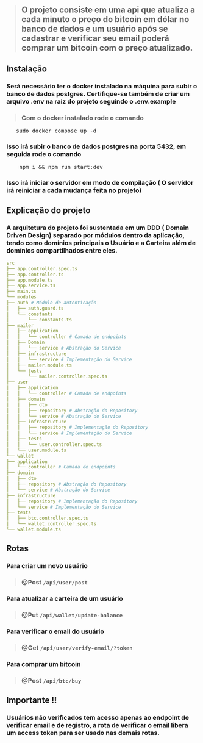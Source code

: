 <p align="center">
    <a href="https://git.io/typing-svg">    
        <img src="https://readme-typing-svg.demolab.com?font=DynaPuff&size=32&pause=1000&width=460&lines=Nestjs+crypto+buying+system" alt=""/>
    </a>
</p>

> ## O projeto consiste em uma api que atualiza a cada minuto o preço do bitcoin em dólar no banco de dados e um usuário após se cadastrar e verificar seu email poderá comprar um bitcoin com o preço atualizado.

## Instalação

### Será necessário ter o docker instalado na máquina para subir o banco de dados postgres. Certifique-se também de criar um arquivo .env na raiz do projeto seguindo o .env.example
> ### Com o docker instalado rode o comando
<pre>
   sudo docker compose up -d
</pre>

### Isso irá subir o banco de dados postgres na porta 5432, em seguida rode o comando

<pre>
    npm i && npm run start:dev
</pre>

### Isso irá iniciar o servidor em modo de compilação ( O servidor irá reiniciar a cada mudança feita no projeto)

## Explicação do projeto
### A arquitetura do projeto foi sustentada em um DDD ( Domain Driven Design) separado por módulos dentro da aplicação, tendo como domínios principais o Usuário e a Carteira além de domínios compartilhados entre eles. 
```yml
src
├── app.controller.spec.ts
├── app.controller.ts
├── app.module.ts
├── app.service.ts
├── main.ts
└── modules
├── auth # Módulo de autenticação
│   ├── auth.guard.ts
│   └── constants
│       └── constants.ts
├── mailer
│   ├── application
│   │   └── controller # Camada de endpoints
│   ├── Domain
│   │   └── service # Abstração do Service
│   ├── infrastructure
│   │   └── service # Implementação do Service
│   ├── mailer.module.ts
│   └── tests
│       └── mailer.controller.spec.ts
├── user
│   ├── application
│   │   └── controller # Camada de endpoints
│   ├── domain
│   │   ├── dto
│   │   ├── repository # Abstração do Repository
│   │   └── service # Abstração do Service
│   ├── infrastructure
│   │   ├── repository # Implementação do Repository
│   │   └── service # Implementação do Service
│   ├── tests
│   │   └── user.controller.spec.ts
│   └── user.module.ts
└── wallet
├── application
│   └── controller # Camada de endpoints
├── domain
│   ├── dto
│   ├── repository # Abstração do Repository 
│   └── service # Abstração do Service
├── infrastructure
│   ├── repository # Implementação do Repository
│   └── service # Implementação do Service
├── tests
│   ├── btc.controller.spec.ts
│   └── wallet.controller.spec.ts
└── wallet.module.ts

```

## Rotas

### Para criar um novo usuário
> ### @Post ```/api/user/post```

### Para atualizar a carteira de um usuário
> ### @Put ```/api/wallet/update-balance```

### Para verificar o email do usuário
> ### @Get ```/api/user/verify-email/?token```

### Para comprar um bitcoin
> ### @Post ```/api/btc/buy```

## Importante !!
### Usuários não verificados tem acesso apenas ao endpoint de verificar email e de registro, a rota de verificar o email libera um access token para ser usado nas demais rotas.